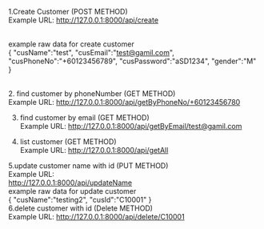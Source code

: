 1.Create Customer (POST METHOD)\
Example URL:
http://127.0.0.1:8000/api/create

\
example raw data for create customer\
{
    "cusName":"test",
    "cusEmail":"test@gamil.com",
    "cusPhoneNo":"+60123456789",
    "cusPassword":"aSD1234",
    "gender":"M"
}

\
2. find customer by phoneNumber (GET METHOD)\
Example URL: 
http://127.0.0.1:8000/api/getByPhoneNo/+60123456780

3. find customer by email (GET METHOD)\
Example URL: 
http://127.0.0.1:8000/api/getByEmail/test@gamil.com

4. list customer (GET METHOD)\
Example URL: 
http://127.0.0.1:8000/api/getAll

5.update customer name with id (PUT METHOD)\
Example URL:  
http://127.0.0.1:8000/api/updateName
\
example raw data for update customer\
{
    "cusName":"testing2",
    "cusId":"C10001"
}
\
6.delete customer with id (Delete METHOD)\
Example URL: 
http://127.0.0.1:8000/api/delete/C10001
